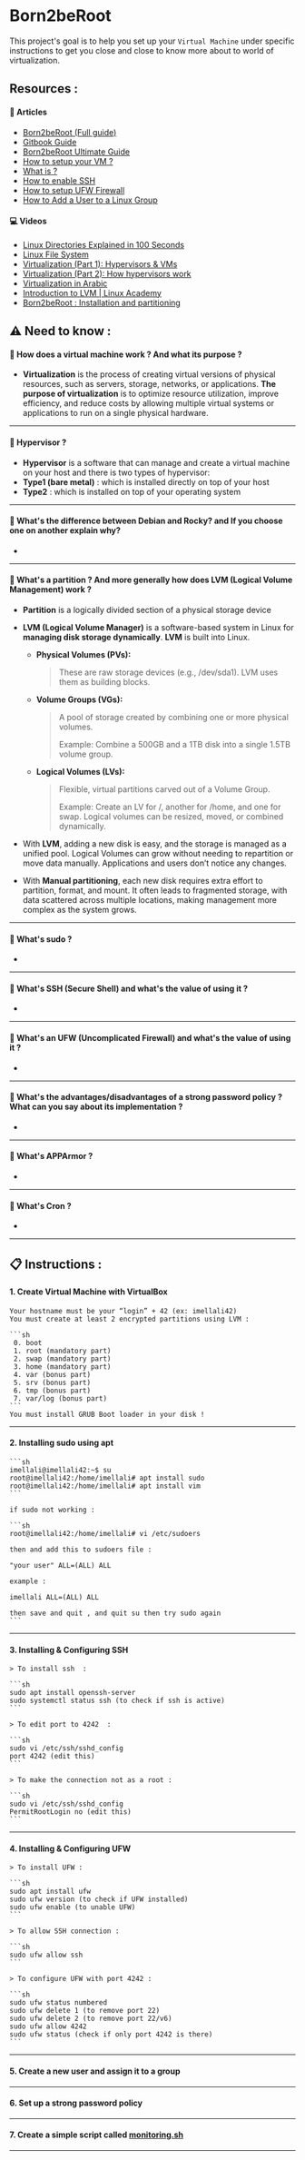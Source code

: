 # Born2beRoot

This project's goal is to help you set up your `Virtual Machine` under specific instructions to get you close and close to know more about to world of virtualization.


## Resources :
#### 📘 Articles
 - [Born2beRoot (Full guide)](https://mathieu-soysal.gitbook.io/born2beroot)
 - [Gitbook Guide](https://42-cursus.gitbook.io/guide/rank-01/born2beroot)
 - [Born2beRoot Ultimate Guide](https://github.com/DevAwizard/Born2BeRoot_Guide_by_anwu-yan)
 - [How to setup your VM ?](https://github.com/Thuggonaut/42IC_Ring01_Born2beRoot/)
 - [What is ?](https://github.com/amaitou/Born2beRoot)
 - [How to enable SSH](https://phoenixnap.com/kb/how-to-enable-ssh-on-ubuntu)
 - [How to setup UFW Firewall](https://phoenixnap.com/kb/configure-firewall-with-ufw-on-ubuntu#ftoc-heading-6)
 - [How to Add a User to a Linux Group](https://phoenixnap.com/kb/add-user-to-linux-group)

#### 💻 Videos
- [Linux Directories Explained in 100 Seconds](https://www.youtube.com/watch?v=42iQKuQodW4)
- [Linux File System](https://www.youtube.com/watch?v=A3G-3hp88mo)
- [Virtualization (Part 1): Hypervisors & VMs](https://www.youtube.com/watch?v=a75fC8xnBn8)
- [Virtualization (Part 2): How hypervisors work](https://www.youtube.com/watch?v=L0IDOQneyRE)
- [Virtualization in Arabic](https://www.youtube.com/watch?v=3HChgNmRYJU)
- [Introduction to LVM | Linux Academy](https://www.youtube.com/watch?v=dMHFArkANP8&list=PLAoA-usw1t-4sIlwNXKS2RIn0ZBx4VQhn)
- [Born2beRoot : Installation and partitioning](https://www.youtube.com/watch?v=73r3JbkCVy0)

## ⚠️ Need to know :

#### 🔷 How does a virtual machine work ? And what its purpose ?
    
- **Virtualization** is the process of creating virtual versions of physical resources, such as servers, storage, networks, or applications. **The purpose of virtualization** is to optimize resource utilization, improve efficiency, and reduce costs by allowing multiple virtual systems or applications to run on a single physical hardware.
---
#### 🔷 Hypervisor ?

- **Hypervisor** is a software that can manage and create a virtual machine on your host and there is two types of hypervisor:
- **Type1 (bare metal)** : which is installed directly on top of your host
- **Type2** : which is installed on top of your operating system
---
#### 🔷 What's the difference between Debian and Rocky? and If you choose one on another explain why?
-
---
#### 🔷 What's a partition ? And more generally how does LVM (Logical Volume Management) work ?
- **Partition** is a logically divided section of a physical storage device 

* **LVM (Logical Volume Manager)** is a software-based system in Linux for **managing disk storage dynamically**. **LVM** is built into Linux.

    - **Physical Volumes (PVs):**
        > These are raw storage devices (e.g., /dev/sda1).
        > LVM uses them as building blocks.

    - **Volume Groups (VGs):**
        > A pool of storage created by combining one or more physical volumes. 
        > 
        > Example: Combine a 500GB and a 1TB disk into a single 1.5TB volume group.

    - **Logical Volumes (LVs):**
        > Flexible, virtual partitions carved out of a Volume Group.
        >
        > Example: Create an LV for /, another for /home, and one for swap.
        > Logical volumes can be resized, moved, or combined dynamically.

- With **LVM**, adding a new disk is easy, and the storage is managed as a unified pool. Logical Volumes can grow without needing to repartition or move data manually. Applications and users don’t notice any changes.

- With **Manual partitioning**, each new disk requires extra effort to partition, format, and mount. It often leads to fragmented storage, with data scattered across multiple locations, making management more complex as the system grows.
---
#### 🔷 What's sudo ?
-
---
#### 🔷 What's SSH (Secure Shell) and what's the value of using it ?
-
---
#### 🔷 What's an UFW (Uncomplicated Firewall) and what's the value of using it ?
-
---
#### 🔷 What's the advantages/disadvantages of a strong password policy ? What can you say about its implementation ?
-
---
#### 🔷 What's APPArmor ?
-
---
#### 🔷 What's Cron ?
-
---
## 📋 Instructions :

#### 1. Create Virtual Machine with VirtualBox
    Your hostname must be your “login” + 42 (ex: imellali42)
    You must create at least 2 encrypted partitions using LVM :

    ```sh
     0. boot
     1. root (mandatory part)
     2. swap (mandatory part)
     3. home (mandatory part)
     4. var (bonus part)
     5. srv (bonus part)
     6. tmp (bonus part)
     7. var/log (bonus part)
    ```
    You must install GRUB Boot loader in your disk !
---
#### 2. Installing sudo using apt

    ```sh
    imellali@imellali42:~$ su
    root@imellali42:/home/imellali# apt install sudo
    root@imellali42:/home/imellali# apt install vim
    ```
    
    if sudo not working :

    ```sh
    root@imellali42:/home/imellali# vi /etc/sudoers
    
    then and add this to sudoers file :
    
    "your user" ALL=(ALL) ALL
    
    example :
    
    imellali ALL=(ALL) ALL
    
    then save and quit , and quit su then try sudo again
    ```
---
#### 3. Installing & Configuring SSH
    
    > To install ssh  :

    ```sh
    sudo apt install openssh-server
    sudo systemctl status ssh (to check if ssh is active)
    ```
    
    > To edit port to 4242  :

    ```sh
    sudo vi /etc/ssh/sshd_config
    port 4242 (edit this)
    ```

    > To make the connection not as a root :

    ```sh
    sudo vi /etc/ssh/sshd_config
    PermitRootLogin no (edit this)
    ```
---   
#### 4. Installing & Configuring UFW
    
    > To install UFW :

    ```sh
    sudo apt install ufw
    sudo ufw version (to check if UFW installed)
    sudo ufw enable (to unable UFW)
    ```
    
    > To allow SSH connection :

    ```sh
    sudo ufw allow ssh
    ```

    > To configure UFW with port 4242 :

    ```sh
    sudo ufw status numbered
    sudo ufw delete 1 (to remove port 22)
    sudo ufw delete 2 (to remove port 22/v6)
    sudo ufw allow 4242
    sudo ufw status (check if only port 4242 is there)
    ```
---   
#### 5. Create a new user and assign it to a group
---
#### 6. Set up a strong password policy
---
#### 7. Create a simple script called [monitoring.sh](http://monitoring.sh/)
---
